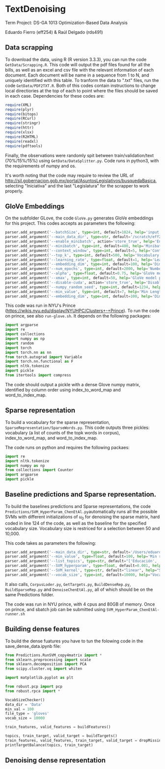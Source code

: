 # TextDenoising

Term Project: DS-GA 1013 Optimization-Based Data Analysis

Eduardo Fierro (eff254) & Raúl Delgado (rds491)

## Data scrapping

To download the data, using R (R version 3.3.3), you can run the code `GetData/Scrapping.R`. This code will output the pdf files found for all the bills, as well as an excel and csv file with the relevant information of each document. Each document will be name in a sequence from 1 to N, and uniquely identified with this table. To tranform the data to ".txt" files, run the code `GetData/PDF2TXT.R`. Both of this codes contain instructions to change local directiories at the top of each to point where the files should be saved in each case. Dependencies for these codes are:

```R
require(XML)
require(plyr)
require(bitops)
require(RCurl)
require(stringr)
require(httr)
require(xlsx)
require(R2HTML)
require(readxl)
require(pdftools)
```

Finally, the observations were randomly spit between train/validation/text (70%/15%/15%) using `GetData/DataSplitter.py`. Code runs in python3, with the requirements of numpy and os. 

It's worth noting that the code may require to review the URL of http://sil.gobernacion.gob.mx/portal/AsuntosLegislativos/busquedaBasica, selecting "Iniciativa" and the last "Legislatura" for the scrapper to work properly. 

## GloVe Embeddings

On the subfolder GLove, the code `GloVe.py` generates GloVe embeddings for this project. This codes accepts as parameters the following: 

```python
parser.add_argument('--batchSize', type=int, default=1024, help='input batch size')
parser.add_argument('--main_data_dir', type=str, default='/scratch/eff254/Optimization/Data/', help='input batch size')
parser.add_argument('--enable_minibatch', action='store_true', help='Enables minibatch to the size of --minibatch')
parser.add_argument('--minibatch', type=int, default=400, help='Minibatch (examples to take) for tryouts. Works only if --enable_minibatch')
parser.add_argument('--context_window', type=int, default=5, help='Context Window for Glove Vectors')
parser.add_argument('--top_k', type=int, default=500, help='Vocabulary Size (Top words form)')
parser.add_argument('--learning_rate', type=float, default=1, help='Learning Rate for SGD step on Glove')
parser.add_argument('--embedding_dim', type=int, default=100, help='Dimension of each embedding vector')
parser.add_argument('--num_epochs', type=int, default=2000, help='Number of Epochs')
parser.add_argument('--alpha', type=float, default=0.75, help='GloVe model parameter')
parser.add_argument('--xmax', type=int, default=50, help='GloVe model parameter')
parser.add_argument('--disable-cuda', action='store_true', help='Disable CUDA')
parser.add_argument('--numpy_random_seed', type=int, default=1234, help='Random Seed when minibatch < len(data)')
parser.add_argument('--min_value', type=int, default=7, help='Min Length of sentences. 99 or more = No trimming. Default=7')
parser.add_argument('--embedding_dim', type=int, default=100, help='Dimension of each embedding vector')
```

This code was run in NYU's Prince (https://wikis.nyu.edu/display/NYUHPC/Clusters+-+Prince). To run the code on prince, see also ``run-glove.sh``. It depends on the following packages: 

```python
import argparse
import re
import collections
import numpy as np
import random
import torch
import torch.nn as nn
from torch.autograd import Variable
import torch.nn.functional as F
import nltk.tokenize
import pickle
from itertools import compress
```

The code should output a pickle with a dense Glove numpy matrix, identified by column order using index_to_word_map and word_to_index_map.

## Sparse representation

To build a vocabulary for the sparse representation, ``SparseRepresentation/SparseWords.py``. This code outputs three pickles: vocabulary (a list of counts of the topk words in corpus), index_to_word_map, and word_to_index_map. 

The code runs on python and requires the following packaes: 

```python
import re
import nltk.tokenize
import numpy as np
from collections import Counter
import argparse
import pickle
```
## Baseline predictions and Sparse representation. 

To build the baselines predictions and Sparse representations, the code ``Predictions/SVM_HyperParam_ChenEtAl.py``automatically runs all the possible SVMs with different initializations of $u_0$ for denoising the sparse matrix, hard coded in line 124 of the code, as well as the baseline for the specified vocabulary size. Vocabulary size is restriced for a selection between 50 and 10,000. 

This code takes as parameters the following: 
```python
parser.add_argument('--main_data_dir', type=str, default='/Users/eduardofierro/Google Drive/TercerSemetre/Optimization/Project/Data/', help='Main data dir')
parser.add_argument('--min_value', type=float, default=100, help='Min sentence length to consider (if >99, the command is overwritten')
parser.add_argument('--list_topics', type=str, default="['Educación', 'Campo', 'Sistema Financiero', 'Electoral', 'Derechos Humanos', 'Medio Ambiente', 'Laboral']", help='A list of topics to chose from, as string')
parser.add_argument('--SVM_hyperparam', type=float, default=0.001, help='SVM hyperparam (for all topics)')
parser.add_argument('--SVM_kernel', type=str, default="linear", help="SVM kernel. Default = linear; Must be ‘linear’, ‘poly’, ‘rbf’, ‘sigmoid’, ‘precomputed’ or a callable ")
parser.add_argument('--vocab_size', type=int, default=10000, help="Vocabulary size to use for classification task")
```
It also calls, ```CorpusLoder.py```, ```GetTargets.py```, ```BuildDenseRep.py```, ```BuildSparseRep.py``` and ```DenoiseChenEtAl.py```, all of which should be on the same Predictions folder. 

The code was run in NYU prince, with 4 cpus and 80GB of memory. Once on prince, and sbatch job can be submitted using ```SVM_HyperParam_ChenEtAl-runner.sh```

## Building dense features

To build the dense fuatures you have to tun the folowing code in the save_dense_data.ipynb file:
```python
from Predictions.RunSVM_copy4matrix import *
from sklearn.preprocessing import scale
from sklearn.decomposition import PCA
from scipy.cluster.vq import whiten

import matplotlib.pyplot as plt

from robust.pcp import pcp
from robust.rpca import *

VocabSizeChecker()
data_dir = 'Data'
min_val = 100
file_type = 'gloves'
vocab_size = 10000

train_features, valid_features = buildFeatures()

topics, train_target, valid_target = buildTargets()
train_features, valid_features, train_target, valid_target = dropMissing(train_features, valid_features, train_target, valid_target)
printTargetBalance(topics, train_target)
```


## Denoising dense representation



